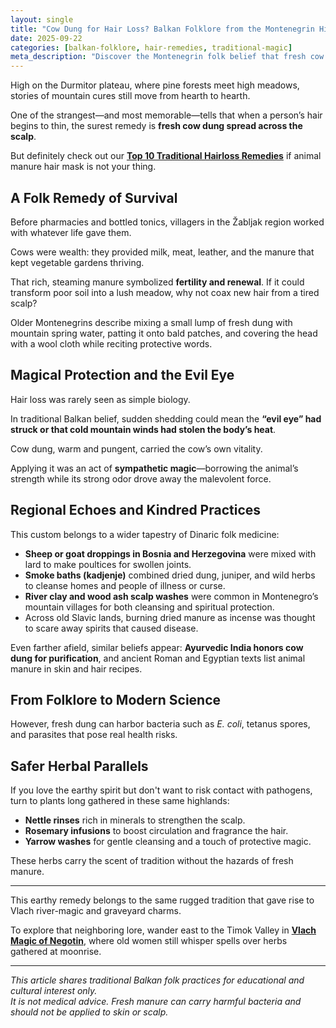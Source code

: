 ```yaml
---
layout: single
title: "Cow Dung for Hair Loss? Balkan Folklore from the Montenegrin Highlands"
date: 2025-09-22
categories: [balkan-folklore, hair-remedies, traditional-magic]
meta_description: "Discover the Montenegrin folk belief that fresh cow manure can help hair grow. Learn its history, symbolism, and connections to wider Balkan traditions."
---
```


High on the Durmitor plateau, where pine forests meet high meadows, stories of mountain cures still move from hearth to hearth.

One of the strangest—and most memorable—tells that when a person’s hair begins to thin, the surest remedy is **fresh cow dung spread across the scalp**.  

But definitely check out our **[Top 10 Traditional Hairloss Remedies](/folk-hairloss-remedies/)** if animal manure hair mask is not your thing. 

## A Folk Remedy of Survival  
Before pharmacies and bottled tonics, villagers in the Žabljak region worked with whatever life gave them.  

Cows were wealth: they provided milk, meat, leather, and the manure that kept vegetable gardens thriving.  

That rich, steaming manure symbolized **fertility and renewal**. If it could transform poor soil into a lush meadow, why not coax new hair from a tired scalp?  

Older Montenegrins describe mixing a small lump of fresh dung with mountain spring water, patting it onto bald patches, and covering the head with a wool cloth while reciting protective words.

## Magical Protection and the Evil Eye  
Hair loss was rarely seen as simple biology.  

In traditional Balkan belief, sudden shedding could mean the **“evil eye” had struck or that cold mountain winds had stolen the body’s heat**.  

Cow dung, warm and pungent, carried the cow’s own vitality.  

Applying it was an act of **sympathetic magic**—borrowing the animal’s strength while its strong odor drove away the malevolent force.

## Regional Echoes and Kindred Practices  
This custom belongs to a wider tapestry of Dinaric folk medicine:

* **Sheep or goat droppings in Bosnia and Herzegovina** were mixed with lard to make poultices for swollen joints.  
* **Smoke baths (kadjenje)** combined dried dung, juniper, and wild herbs to cleanse homes and people of illness or curse.  
* **River clay and wood ash scalp washes** were common in Montenegro’s mountain villages for both cleansing and spiritual protection.  
* Across old Slavic lands, burning dried manure as incense was thought to scare away spirits that caused disease.

Even farther afield, similar beliefs appear: **Ayurvedic India honors cow dung for purification**, and ancient Roman and Egyptian texts list animal manure in skin and hair recipes.

## From Folklore to Modern Science  
However, fresh dung can harbor bacteria such as *E. coli*, tetanus spores, and parasites that pose real health risks.  

## Safer Herbal Parallels  
If you love the earthy spirit but don't want to risk contact with pathogens, turn to plants long gathered in these same highlands:  
* **Nettle rinses** rich in minerals to strengthen the scalp.  
* **Rosemary infusions** to boost circulation and fragrance the hair.  
* **Yarrow washes** for gentle cleansing and a touch of protective magic.

These herbs carry the scent of tradition without the hazards of fresh manure.

---

This earthy remedy belongs to the same rugged tradition that gave rise to Vlach river-magic and graveyard charms.  

To explore that neighboring lore, wander east to the Timok Valley in **[Vlach Magic of Negotin](/vlach-magic-negotin-serbia/)**, where old women still whisper spells over herbs gathered at moonrise.

---

*This article shares traditional Balkan folk practices for educational and cultural interest only.  
It is not medical advice. Fresh manure can carry harmful bacteria and should not be applied to skin or scalp.*

